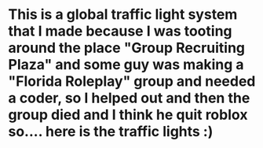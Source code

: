 # This is a global traffic light system that I made because I was tooting around the place "Group Recruiting Plaza" and some guy was making a "Florida Roleplay" group and needed a coder, so I helped out and then the group died and I think he quit roblox so.... here is the traffic lights :)
